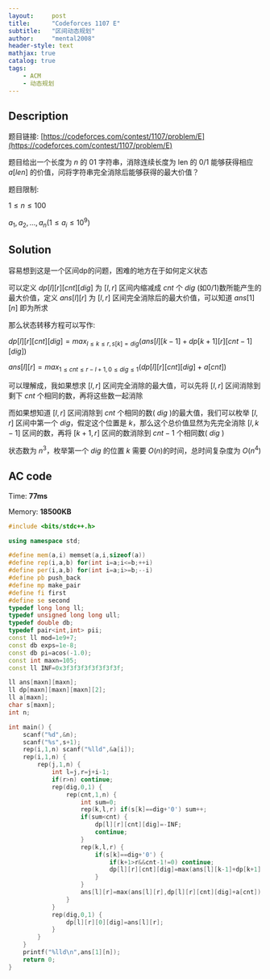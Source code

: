```yaml
---
layout:     post
title:      "Codeforces 1107 E"
subtitle:   "区间动态规划"
author:     "mental2008"
header-style: text
mathjax: true
catalog: true
tags:
    - ACM
    - 动态规划
---
```


## Description

题目链接: [https://codeforces.com/contest/1107/problem/E](https://codeforces.com/contest/1107/problem/E)

题目给出一个长度为 $n$ 的 01 字符串，消除连续长度为 len 的 0/1 能够获得相应 $a[len]$ 的价值，问将字符串完全消除后能够获得的最大价值？

题目限制: 

$1 \le n \le 100$

$a_1,a_2,...,a_n(1 \le a_i \le 10^9)$

## Solution

容易想到这是一个区间dp的问题，困难的地方在于如何定义状态

可以定义 $dp[l][r][cnt][dig]$ 为 $[l,r]$ 区间内缩减成 $cnt$ 个 $dig$ (如0/1)数所能产生的最大价值，定义 $ans[l][r]$ 为 $[l,r]$ 区间完全消除后的最大价值，可以知道 $ans[1][n]$ 即为所求

那么状态转移方程可以写作:

$dp[l][r][cnt][dig]=max_{l \le k \le r,s[k]=dig}(ans[l][k-1]+dp[k+1][r][cnt-1][dig])$

$ans[l][r]=max_{1 \le cnt \le r-l+1,0 \le dig \le 1}(dp[l][r][cnt][dig]+a[cnt])$

可以理解成，我如果想求 $[l,r]$ 区间完全消除的最大值，可以先将 $[l,r]$ 区间消除到剩下 $cnt$ 个相同的数，再将这些数一起消除

而如果想知道 $[l,r]$ 区间消除到 $cnt$ 个相同的数( $dig$ )的最大值，我们可以枚举 $[l,r]$ 区间中第一个 $dig$，假定这个位置是 $k$，那么这个总价值显然为先完全消除 $[l,k-1]$ 区间的数，再将 $[k+1,r]$ 区间的数消除到 $cnt-1$ 个相同数( $dig$ )

状态数为 $n^3$，枚举第一个 $dig$ 的位置 $k$ 需要 $O(n)$的时间，总时间复杂度为 $O(n^4)$

## AC code

Time: **77ms**

Memory: **18500KB**

```c++
#include <bits/stdc++.h>

using namespace std;

#define mem(a,i) memset(a,i,sizeof(a))
#define rep(i,a,b) for(int i=a;i<=b;++i)
#define per(i,a,b) for(int i=a;i>=b;--i)
#define pb push_back
#define mp make_pair
#define fi first
#define se second
typedef long long ll;
typedef unsigned long long ull;
typedef double db;
typedef pair<int,int> pii;
const ll mod=1e9+7;
const db exps=1e-8;
const db pi=acos(-1.0);
const int maxn=105;
const ll INF=0x3f3f3f3f3f3f3f3f;

ll ans[maxn][maxn];
ll dp[maxn][maxn][maxn][2];
ll a[maxn];
char s[maxn];
int n;

int main() {
    scanf("%d",&n);
    scanf("%s",s+1);
    rep(i,1,n) scanf("%lld",&a[i]);
    rep(i,1,n) {
        rep(j,1,n) {
            int l=j,r=j+i-1;
            if(r>n) continue;
            rep(dig,0,1) {
                rep(cnt,1,n) {
                    int sum=0;
                    rep(k,l,r) if(s[k]==dig+'0') sum++;
                    if(sum<cnt) {
                        dp[l][r][cnt][dig]=-INF;
                        continue;
                    }
                    rep(k,l,r) {
                        if(s[k]==dig+'0') {
                            if(k+1>r&&cnt-1!=0) continue;
                            dp[l][r][cnt][dig]=max(ans[l][k-1]+dp[k+1][r][cnt-1][dig],dp[l][r][cnt][dig]);
                        }
                    }
                    ans[l][r]=max(ans[l][r],dp[l][r][cnt][dig]+a[cnt]);
                }
            }
            rep(dig,0,1) {
                dp[l][r][0][dig]=ans[l][r];
            }
        }
    }
    printf("%lld\n",ans[1][n]);
    return 0;
}
```